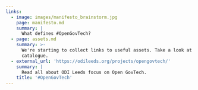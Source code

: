 ```yaml
---
links:
  - image: images/manifesto_brainstorm.jpg
    page: manifesto.md
    summary: |
      What defines #OpenGovTech?
  - page: assets.md
    summary: >-
      We're starting to collect links to useful assets. Take a look at the
      catalogue.
  - external_url: 'https://odileeds.org/projects/opengovtech/'
    summary: |
      Read all about ODI Leeds focus on Open GovTech.
    title: '#OpenGovTech'
---
```


